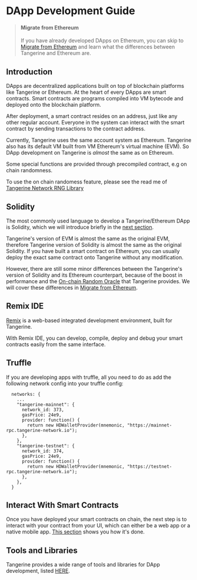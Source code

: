 # DApp Development Guide

> #### Migrate from Ethereum
> If you have already developed DApps on Ethereum, you can skip to [Migrate from Ethereum](Migrate-DApp-from-Ethereum.md) and learn what the differences between Tangerine and Ethereum are.

## Introduction

DApps are decentralized applications built on top of blockchain platforms like Tangerine or Ethereum. At the heart of every DApps are smart contracts. Smart contracts are programs compiled into VM bytecode and deployed onto the blockchain platform.

After deployment, a smart contract resides on an address, just like any other regular account. Everyone in the system can interact with the smart contract by sending transactions to the contract address.

Currently, Tangerine uses the same account system as Ethereum. Tangerine also has its default VM built from VM Ethereum's virtual machine (EVM). So DApp development on Tangerine is *almost* the same as on Ethereum.

Some special functions are provided through precompiled contract, e.g on chain randomness.

To use the on chain randomess feature, please see the read me of [Tangerine Network RNG Library](https://github.com/tangerine-network/random-lib)

## Solidity

The most commonly used language to develop a Tangerine/Ethereum DApp is Solidity, which we will introduce briefly in the [next section](Solidity.md).

Tangerine's version of EVM is almost the same as the original EVM, therefore Tangerine version of Solidity is almost the same as the original Solidity. If you have built a smart contract on Ethereum, you can usually deploy the exact same contract onto Tangerine without any modification.

However, there are still some minor differences between the Tangerine's version of Solidity and its Ethereum counterpart, because of the boost in performance and the [On-chain Random Oracle](On-Chain-Random-Oracle.md) that Tangerine provides. We will cover these differences in [Migrate from Ethereum](Migrate-from-Ethereum.md).

## Remix IDE

[Remix](https://remix.dxn.ninja) is a web-based integrated development environment, built for Tangerine.

With Remix IDE, you can develop, compile, deploy and debug your smart contracts easily from the same interface.

## Truffle

If you are developing apps with truffle, all you need to do as add the following network config into your truffle config:

```
  networks: {
    ...
    "tangerine-mainnet": {
      network_id: 373,
      gasPrice: 24e9,
      provider: function() {
        return new HDWalletProvider(mnemonic, "https://mainnet-rpc.tangerine-network.io");
      },
    },
    "tangerine-testnet": {
      network_id: 374,
      gasPrice: 24e9,
      provider: function() {
        return new HDWalletProvider(mnemonic, "https://testnet-rpc.tangerine-network.io");
      },
    },
  }
```

## Interact With Smart Contracts

Once you have deployed your smart contracts on chain, the next step is to interact with your contract from your UI, which can either be a web app or a native mobile app. [This section](Interact-with-Contracts.md) shows you how it's done.

## Tools and Libraries

Tangerine provides a wide range of tools and libraries for DApp development, listed [HERE](Tools-and-Libraries.md).
